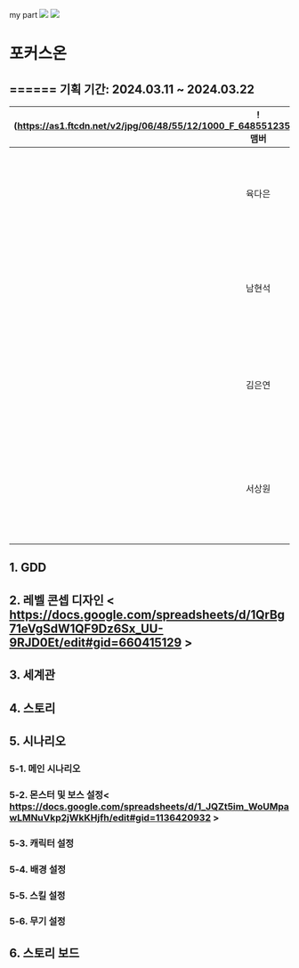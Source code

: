 my part
<img src="https://img.shields.io/badge/2. level design -blue?style=flat&logo=level design, monster system&logoColor=white"/>
<img src="https://img.shields.io/badge/5. monster list - red?style=flat&logo=level design, monster system&logoColor=white"/>

# 포커스온 
======
기획 기간: 2024.03.11 ~ 2024.03.22 
------
| !(https://as1.ftcdn.net/v2/jpg/06/48/55/12/1000_F_648551235_nIU836f9VtgcyPnRgwBMT0TdvSDNMwCw.jpg) 맴버 |: 담당파트 |
|:---:|:---:|
| 육다은 |: UI/ GDD/ 캐릭터 컨셉, 스토리보드 |
| 남현석 |:  캐릭터 컨셉, 세계관, 스토리보드 |
| 김은연 |: 메인 시나리오, 스킬 설정, 무기 설정 |
| 서상원 |: 몬스터 및 보스 설정, 레벨콘셉 디자인 |

## 1. GDD
## 2. 레벨 콘셉 디자인 < https://docs.google.com/spreadsheets/d/1QrBg71eVgSdW1QF9Dz6Sx_UU-9RJD0Et/edit#gid=660415129 >
## 3. 세계관
## 4. 스토리
## 5. 시나리오
### 5-1. 메인 시나리오
### 5-2. 몬스터 및 보스 설정< https://docs.google.com/spreadsheets/d/1_JQZt5im_WoUMpawLMNuVkp2jWkKHjfh/edit#gid=1136420932 >
### 5-3. 캐릭터 설정
### 5-4. 배경 설정
### 5-5. 스킬 설정
### 5-6. 무기 설정
## 6. 스토리 보드

